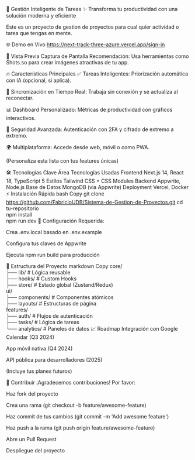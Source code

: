 
🚀 Gestión Inteligente de Tareas
✨ Transforma tu productividad con una solución moderna y eficiente

Este es un proyecto de gestion de proyectos para cual quier actividad o tarea que tengas en mente.

🌐 Demo en Vivo https://next-track-three-azure.vercel.app/sign-in

📌 Vista Previa
Captura de Pantalla
Recomendación: Usa herramientas como Shots.so para crear imágenes atractivas de tu app.

🔥 Características Principales
✅ Tareas Inteligentes: Priorización automática con IA (opcional, si aplica).

🔄 Sincronización en Tiempo Real: Trabaja sin conexión y se actualiza al reconectar.

📊 Dashboard Personalizado: Métricas de productividad con gráficos interactivos.

🔐 Seguridad Avanzada: Autenticación con 2FA y cifrado de extremo a extremo.

🌍 Multiplataforma: Accede desde web, móvil o como PWA.

(Personaliza esta lista con tus features únicas)

🛠️ Tecnologías Clave
Área	Tecnologías Usadas
Frontend	Next.js 14, React 18, TypeScript 5
Estilos	Tailwind CSS + CSS Modules
Backend	Appwrite, Node.js
Base de Datos	MongoDB (via Appwrite)
Deployment	Vercel, Docker
⚡ Instalación Rápida
bash
Copy
git clone https://github.com/FabricioUDB/Sistema-de-Gestion-de-Proyectos.git 
cd tu-repositorio  
npm install  
npm run dev
🔧 Configuración Requerida:

Crea .env.local basado en .env.example

Configura tus claves de Appwrite

Ejecuta npm run build para producción

🧩 Estructura del Proyecto
markdown
Copy
core/  
├── lib/          # Lógica reusable  
├── hooks/        # Custom Hooks  
├── store/        # Estado global (Zustand/Redux)  
ui/  
├── components/   # Componentes atómicos  
├── layouts/      # Estructuras de página  
features/  
├── auth/         # Flujos de autenticación  
├── tasks/        # Lógica de tareas  
└── analytics/    # Paneles de datos
📈 Roadmap
Integración con Google Calendar (Q3 2024)

App móvil nativa (Q4 2024)

API pública para desarrolladores (2025)

(Incluye tus planes futuros)

🤝 Contribuir
¡Agradecemos contribuciones! Por favor:

Haz fork del proyecto

Crea una rama (git checkout -b feature/awesome-feature)

Haz commit de tus cambios (git commit -m 'Add awesome feature')

Haz push a la rama (git push origin feature/awesome-feature)

Abre un Pull Request

Despliegue del proyecto

